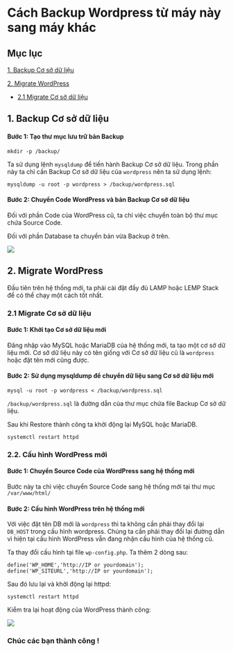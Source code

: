 # Cách Backup Wordpress từ máy này sang máy khác

## Mục lục

[1. Backup Cơ sở dữ liệu](https://github.com/quanganh1996111/Linux-Tutorial/blob/master/Linux-Onjob-Trainning/wordpress/manual-backup-wordpress.md#1-backup-c%C6%A1-s%E1%BB%9F-d%E1%BB%AF-li%E1%BB%87u)

[2. Migrate WordPress](https://github.com/quanganh1996111/Linux-Tutorial/blob/master/Linux-Onjob-Trainning/wordpress/manual-backup-wordpress.md#2-migrate-wordpress)

- [2.1 Migrate Cơ sở dữ liệu](https://github.com/quanganh1996111/Linux-Tutorial/blob/master/Linux-Onjob-Trainning/wordpress/manual-backup-wordpress.md#21-migrate-c%C6%A1-s%E1%BB%9F-d%E1%BB%AF-li%E1%BB%87u)



## 1. Backup Cơ sở dữ liệu

#### Bước 1: Tạo thư mục lưu trữ bản Backup

`mkdir -p /backup/`

Ta sử dụng lệnh `mysqldump` để tiến hành Backup Cơ sở dữ liệu. Trong phần này ta chỉ cần Backup Cơ sở dữ liệu của `wordpress` nên ta sử dụng lệnh:

`mysqldump -u root -p wordpress > /backup/wordpress.sql`

#### Bước 2: Chuyển Code WordPress và bản Backup Cơ sở dữ liệu

Đối với phần Code của WordPress cũ, ta chỉ việc chuyển toàn bộ thư mục chứa Source Code.

Đối với phần Database ta chuyển bản vừa Backup ở trên.

<img src="https://imgur.com/CtEm2Om.png">

## 2. Migrate WordPress

Đầu tiên trên hệ thống mới, ta phải cài đặt đầy đủ LAMP hoặc LEMP Stack để có thể chạy một cách tốt nhất.

### 2.1 Migrate Cơ sở dữ liệu

#### Bước 1: Khởi tạo Cơ sở dữ liệu mới

Đăng nhập vào MySQL hoặc MariaDB của hệ thống mới, ta tạo một cơ sở dữ liệu mới. Cơ sở dữ liệu này có tên giống với Cơ sở dữ liệu cũ là `wordpress` hoặc đặt tên mới cũng được.

#### Bước 2: Sử dụng mysqldump để chuyển dữ liệu sang Cơ sở dữ liệu mới

`mysql -u root -p wordpress < /backup/wordpress.sql`

`/backup/wordpress.sql` là đường dẫn của thư mục chứa file Backup Cơ sở dữ liệu.

Sau khi Restore thành công ta khởi động lại MySQL hoặc MariaDB.

`systemctl restart httpd`

### 2.2. Cấu hình WordPress mới

#### Bước 1: Chuyển Source Code của WordPress sang hệ thống mới

Bước này ta chỉ việc chuyển Source Code sang hệ thống mới tại thư mục `/var/www/html/`

#### Bước 2: Cấu hình WordPress trên hệ thống mới

Với việc đặt tên DB mới là `wordpress` thì ta không cần phải thay đổi lại `DB_HOST` trong cấu hình wordpress. Chúng ta cần phải thay đổi lại đường dẫn vì hiện tại cấu hình WordPress vẫn đang nhận cấu hình của hệ thống cũ.

Ta thay đổi cấu hình tại file `wp-config.php`. Ta thêm 2 dòng sau:

```
define('WP_HOME','http://IP or yourdomain');
define('WP_SITEURL','http://IP or yourdomain');
```

Sau đó lưu lại và khởi động lại httpd:

`systemctl restart httpd`

Kiểm tra lại hoạt động của WordPress thành công:

<img src="https://imgur.com/0u56v3d.png">

### Chúc các bạn thành công !